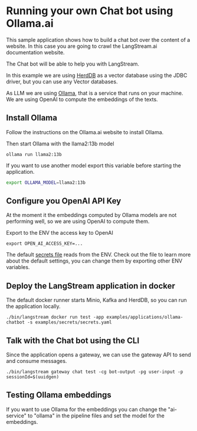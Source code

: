 # Running your own Chat bot using Ollama.ai

This sample application shows how to build a chat bot over the content of a website.
In this case you are going to crawl the LangStream.ai documentation website.

The Chat bot will be able to help you with LangStream.

In this example we are using [HerdDB](ps://github.com/diennea/herddb) as a vector database using the JDBC driver,
but you can use any Vector databases.

As LLM we are using [Ollama](https://ollama.ai), that is a service that runs on your machine. 
We are using OpenAI to compute the embeddings of the texts.

## Install Ollama

Follow the instructions on the Ollama.ai website to install Ollama.

Then start Ollama with the llama2:13b model

```
ollama run llama2:13b
```

If you want to use another model export this variable before starting the application.

```bash
export OLLAMA_MODEL=llama2:13b
```

## Configure you OpenAI API Key

At the moment it the embeddings computed by Ollama models are not performing well, so we are using OpenAI to compute them. 

Export to the ENV the access key to OpenAI

```
export OPEN_AI_ACCESS_KEY=...
```

The default [secrets file](../../secrets/secrets.yaml) reads from the ENV. Check out the file to learn more about
the default settings, you can change them by exporting other ENV variables.

## Deploy the LangStream application in docker

The default docker runner starts Minio, Kafka and HerdDB, so you can run the application locally.

```
./bin/langstream docker run test -app examples/applications/ollama-chatbot -s examples/secrets/secrets.yaml
```

## Talk with the Chat bot using the CLI
Since the application opens a gateway, we can use the gateway API to send and consume messages.

```
./bin/langstream gateway chat test -cg bot-output -pg user-input -p sessionId=$(uuidgen)
```


## Testing Ollama embeddings
If you want to use Ollama for the embeddings you can change the "ai-service" to "ollama" in the pipeline files and set the 
model for the embeddings.
